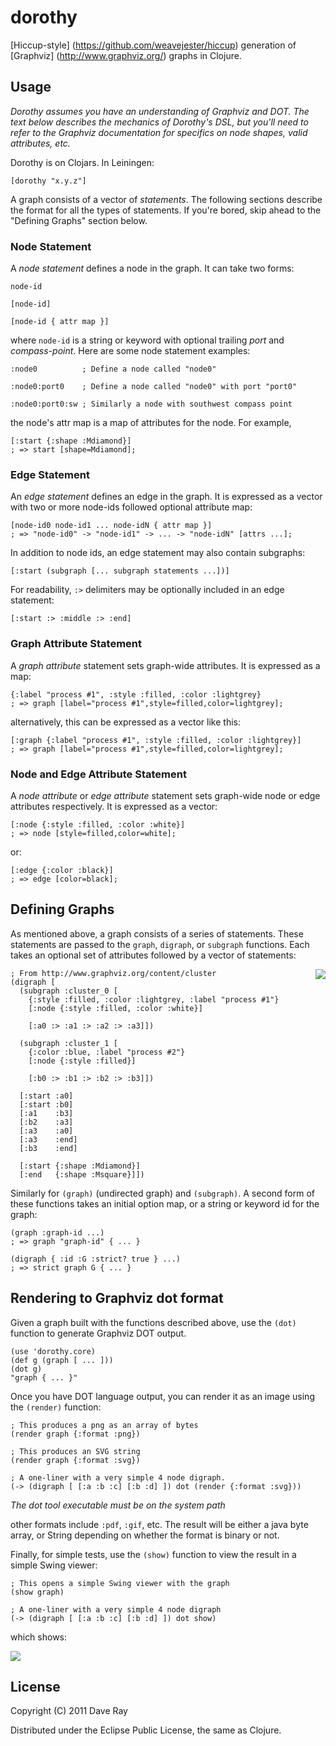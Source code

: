 # dorothy

[Hiccup-style] (https://github.com/weavejester/hiccup) generation of [Graphviz] (http://www.graphviz.org/) graphs in Clojure.

## Usage

*Dorothy assumes you have an understanding of Graphviz and DOT. The text below describes the mechanics of Dorothy's DSL, but you'll need to refer to the Graphviz documentation for specifics on node shapes, valid attributes, etc.*

Dorothy is on Clojars. In Leiningen:

    [dorothy "x.y.z"]

A graph consists of a vector of *statements*. The following sections describe the format for all the types of statements. If you're bored, skip ahead to the "Defining Graphs" section below.

### Node Statement
A *node statement* defines a node in the graph. It can take two forms:

    node-id

    [node-id]
    
    [node-id { attr map }]

where `node-id` is a string or keyword with optional trailing *port* and *compass-point*. Here are some node statement examples:

    :node0          ; Define a node called "node0"

    :node0:port0    ; Define a node called "node0" with port "port0"

    :node0:port0:sw ; Similarly a node with southwest compass point 

the node's attr map is a map of attributes for the node. For example,

    [:start {:shape :Mdiamond}]
    ; => start [shape=Mdiamond];

### Edge Statement
An *edge statement* defines an edge in the graph. It is expressed as a vector with two or more node-ids followed optional attribute map:

    [node-id0 node-id1 ... node-idN { attr map }]
    ; => "node-id0" -> "node-id1" -> ... -> "node-idN" [attrs ...];

In addition to node ids, an edge statement may also contain subgraphs:

    [:start (subgraph [... subgraph statements ...])]

For readability, `:>` delimiters may be optionally included in an edge statement:

    [:start :> :middle :> :end]

### Graph Attribute Statement

A *graph attribute* statement sets graph-wide attributes. It is expressed as a map:

    {:label "process #1", :style :filled, :color :lightgrey}
    ; => graph [label="process #1",style=filled,color=lightgrey];

alternatively, this can be expressed as a vector like this:

    [:graph {:label "process #1", :style :filled, :color :lightgrey}]
    ; => graph [label="process #1",style=filled,color=lightgrey];
    
### Node and Edge Attribute Statement
A *node attribute* or *edge attribute* statement sets graph-wide node or edge attributes respectively. It is expressed as a vector:

    [:node {:style :filled, :color :white}]
    ; => node [style=filled,color=white];

or:

    [:edge {:color :black}]
    ; => edge [color=black];

## Defining Graphs
As mentioned above, a graph consists of a series of statements. These statements are passed to the `graph`, `digraph`, or `subgraph` functions. Each takes an optional set of attributes followed by a vector of statements:

<img src="https://github.com/downloads/daveray/dorothy/dorothy-show2.png" align="right"/>

    ; From http://www.graphviz.org/content/cluster
    (digraph [
      (subgraph :cluster_0 [
        {:style :filled, :color :lightgrey, :label "process #1"}
        [:node {:style :filled, :color :white}]

        [:a0 :> :a1 :> :a2 :> :a3]])

      (subgraph :cluster_1 [
        {:color :blue, :label "process #2"}
        [:node {:style :filled}]

        [:b0 :> :b1 :> :b2 :> :b3]])

      [:start :a0]
      [:start :b0]
      [:a1    :b3]
      [:b2    :a3]
      [:a3    :a0]
      [:a3    :end]
      [:b3    :end]

      [:start {:shape :Mdiamond}]
      [:end   {:shape :Msquare}]])


Similarly for `(graph)` (undirected graph) and `(subgraph)`. A second form of these functions takes an initial option map, or a string or keyword id for the graph:

    (graph :graph-id ...)
    ; => graph "graph-id" { ... }
    
    (digraph { :id :G :strict? true } ...)
    ; => strict graph G { ... }
    
## Rendering to Graphviz dot format

Given a graph built with the functions described above, use the `(dot)` function to generate Graphviz DOT output.

    (use 'dorothy.core)
    (def g (graph [ ... ]))
    (dot g)
    "graph { ... }"

Once you have DOT language output, you can render it as an image using the `(render)` function:

    ; This produces a png as an array of bytes
    (render graph {:format :png})

    ; This produces an SVG string
    (render graph {:format :svg})

    ; A one-liner with a very simple 4 node digraph.
    (-> (digraph [ [:a :b :c] [:b :d] ]) dot (render {:format :svg}))
  
*The dot tool executable must be on the system path*

other formats include `:pdf`, `:gif`, etc. The result will be either a java byte array, or String depending on whether the format is binary or not.

Finally, for simple tests, use the `(show)` function to view the result in a simple Swing viewer:

    ; This opens a simple Swing viewer with the graph
    (show graph)

    ; A one-liner with a very simple 4 node digraph
    (-> (digraph [ [:a :b :c] [:b :d] ]) dot show)

which shows:

<img src="https://github.com/downloads/daveray/dorothy/dorothy-show.png" align="center" />


## License

Copyright (C) 2011 Dave Ray

Distributed under the Eclipse Public License, the same as Clojure.
